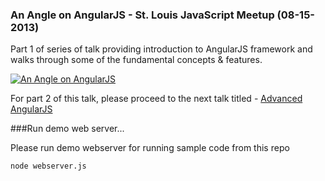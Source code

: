 ### An Angle on AngularJS - St. Louis JavaScript Meetup (08-15-2013)

Part 1 of series of talk providing introduction to AngularJS framework and walks through some of the fundamental concepts & features. 

[![An Angle on AngularJS](http://img.youtube.com/vi/X2oLy-gjRJc/0.jpg)](https://www.youtube.com/watch?v=X2oLy-gjRJc)


For part 2 of this talk, please proceed to the next talk titled - [Advanced AngularJS](https://github.com/siddii/STLJS_04-17-2014) 

###Run demo web server...

Please run demo webserver for running sample code from this repo

    node webserver.js

